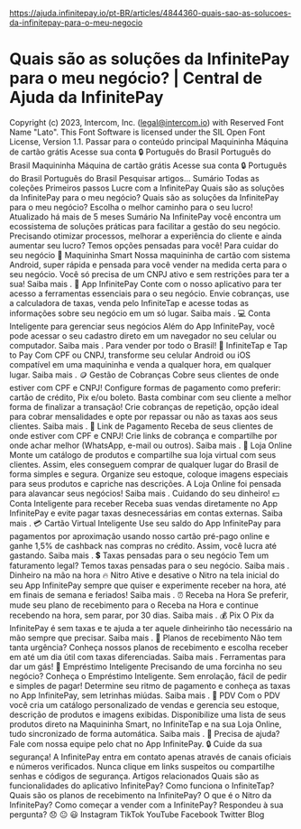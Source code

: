 https://ajuda.infinitepay.io/pt-BR/articles/4844360-quais-sao-as-solucoes-da-infinitepay-para-o-meu-negocio

# Quais são as soluções da InfinitePay para o meu negócio? | Central de Ajuda da InfinitePay

Copyright (c) 2023, Intercom, Inc. (legal@intercom.io) with Reserved Font Name "Lato".
This Font Software is licensed under the SIL Open Font License, Version 1.1.
Passar para o conteúdo principal
Maquininha
Máquina de cartão grátis
Acesse sua conta 🔒
Português do Brasil
Português do Brasil
Maquininha
Máquina de cartão grátis
Acesse sua conta 🔒
Português do Brasil
Português do Brasil
Pesquisar artigos...
Sumário
Todas as coleções
Primeiros passos
Lucre com a InfinitePay
Quais são as soluções da InfinitePay para o meu negócio?
Quais são as soluções da InfinitePay para o meu negócio?
Escolha o melhor caminho para o seu lucro!
Atualizado há mais de 5 meses
Sumário
Na InfinitePay você encontra um ecossistema de soluções práticas para facilitar a gestão do seu negócio. Precisando otimizar processos, melhorar a experiência do cliente e ainda aumentar seu lucro? Temos opções pensadas para você!
Para cuidar do seu negócio
🤖 Maquininha Smart
Nossa maquininha de cartão com sistema Android, super rápida e pensada para você vender na medida certa para o seu negócio. Você só precisa de um CNPJ ativo e sem restrições para ter a sua!
Saiba mais
.
📱 App InfinitePay
Conte com o nosso aplicativo para ter acesso a ferramentas essenciais para o seu negócio. Envie cobranças, use a calculadora de taxas, venda pelo InfiniteTap e acesse todas as informações sobre seu negócio em um só lugar.
Saiba mais
.
💻 Conta Inteligente para gerenciar seus negócios
Além do App InfinitePay, você pode acessar o seu cadastro direto em um navegador no seu celular ou computador.
Saiba mais
.
Para vender por todo o Brasil!
📲 InfiniteTap e Tap to Pay
Com CPF ou CNPJ, transforme seu celular Android ou iOS compatível em uma maquininha e venda a qualquer hora, em qualquer lugar.
Saiba mais
.
🪙 Gestão de Cobranças
Cobre seus clientes de onde estiver com CPF e CNPJ! Configure formas de pagamento como preferir: cartão de crédito, Pix e/ou boleto. Basta combinar com seu cliente a melhor forma de finalizar a transação!
Crie cobranças de repetição, opção ideal para cobrar mensalidades e opte por repassar ou não as taxas aos seus clientes.
Saiba mais
.
🔗 Link de Pagamento
Receba de seus clientes de onde estiver com CPF e CNPJ! Crie links de cobrança e compartilhe por onde achar melhor (WhatsApp, e-mail ou outros).
Saiba mais
.
🛒 Loja Online
Monte um catálogo de produtos e compartilhe sua loja virtual com seus clientes. Assim, eles conseguem comprar de qualquer lugar do Brasil de forma simples e segura. Organize seu estoque, coloque imagens especiais para seus produtos e capriche nas descrições. A Loja Online foi pensada para alavancar seus negócios!
Saiba mais
.
Cuidando do seu dinheiro!
💵 Conta Inteligente para receber
Receba suas vendas diretamente no App InfinitePay e evite pagar taxas desnecessárias em contas externas.
Saiba mais
.
💳 Cartão Virtual Inteligente
Use seu saldo do App InfinitePay para pagamentos por aproximação usando nosso cartão pré-pago online e ganhe 1,5% de cashback nas compras no crédito. Assim, você lucra até gastando.
Saiba mais
.
💲 Taxas pensadas para o seu negócio
Tem um faturamento legal? Temos taxas pensadas para o seu negócio.
Saiba mais
.
Dinheiro na mão na hora
🔥 Nitro
Ative e desative o Nitro na tela inicial do seu App InfinitePay sempre que quiser e experimente receber na hora, até em finais de semana e feriados!
Saiba mais
.
⏰ Receba na Hora
Se preferir, mude seu plano de recebimento para o Receba na Hora e continue recebendo na hora, sem parar, por 30 dias.
Saiba mais
.
💰 Pix
O Pix da InfinitePay é sem taxas e te ajuda a ter aquele dinheirinho tão necessário na mão sempre que precisar.
Saiba mais
.
🏦 Planos de recebimento
Não tem tanta urgência? Conheça nossos planos de recebimento e escolha receber em até um dia útil com taxas diferenciadas.
Saiba mais
.
Ferramentas para dar um gás!
🤑 Empréstimo Inteligente
Precisando de uma forcinha no seu negócio? Conheça o Empréstimo Inteligente. Sem enrolação, fácil de pedir e simples de pagar! Determine seu ritmo de pagamento e conheça as taxas no App InfinitePay, sem letrinhas miúdas.
Saiba mais
.
📝 PDV
Com o PDV você cria um catálogo personalizado de vendas e gerencia seu estoque, descrição de produtos e imagens exibidas. Disponibilize uma lista de seus produtos direto na Maquininha Smart, no InfiniteTap e na sua Loja Online, tudo sincronizado de forma automática.
Saiba mais
.
🔔
Precisa de ajuda?
Fale com nossa equipe pelo chat no App InfinitePay.
🔒
Cuide da sua segurança!
A InfinitePay entra em contato apenas através de canais oficiais e números verificados. Nunca clique em links suspeitos ou compartilhe senhas e códigos de segurança.
Artigos relacionados
Quais são as funcionalidades do aplicativo InfinitePay?
Como funciona o InfiniteTap?
Quais são os planos de recebimento na InfinitePay?
O que é o Nitro da InfinitePay?
Como começar a vender com a InfinitePay?
Respondeu à sua pergunta?
😞
😐
😃
Instagram
TikTok
YouTube
Facebook
Twitter
Blog
